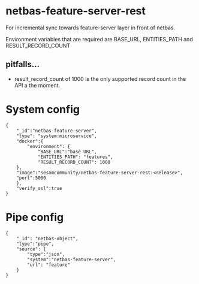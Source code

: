 # netbas-feature-server-rest

For incremental sync towards feature-server layer in front of netbas.

Environment variables that are required are BASE_URL, ENTITIES_PATH and RESULT_RECORD_COUNT


## pitfalls...
- result_record_count of 1000 is the only supported record count in the API a the moment.

# System config
```
{
	"_id":"netbas-feature-server", 
	"type": "system:microservice",
	"docker":{
		"environment": {
			"BASE_URL":"base URL",
			"ENTITIES_PATH": "features",	
			"RESULT_RECORD_COUNT": 1000
	},
	"image":"sesamcommunity/netbas-feature-server-rest:<release>",
	"port":5000
	},
	"verify_ssl":true
}
```

# Pipe config
```
{
	"_id": "netbas-object",
	"type":"pipe",
	"source": {
		"type":"json",
		"system":"netbas-feature-server",
		"url": "feature"
	}
}
```
